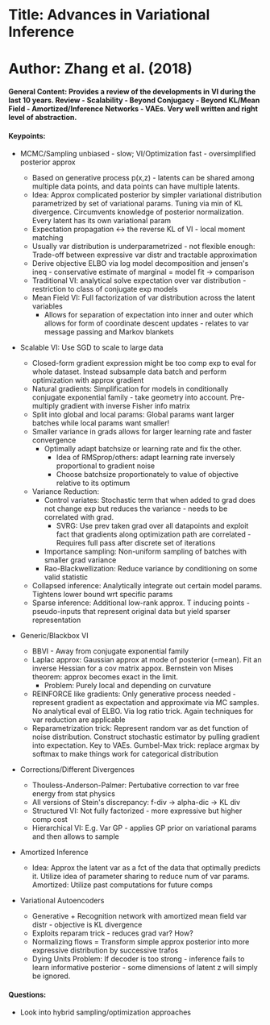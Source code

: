# Title: Advances in Variational Inference

# Author: Zhang et al. (2018)

#### General Content: Provides a review of the developments in VI during the last 10 years. Review - Scalability - Beyond Conjugacy - Beyond KL/Mean Field - Amortized/Inference Networks - VAEs. Very well written and right level of abstraction.


#### Keypoints:

* MCMC/Sampling unbiased - slow; VI/Optimization fast - oversimplified posterior approx
    * Based on generative process p(x,z) - latents can be shared among multiple data points, and data points can have multiple latents.
    * Idea: Approx complicated posterior by simpler variational distribution parametrized by set of variational params. Tuning via min of KL divergence. Circumvents knowledge of posterior normalization. Every latent has its own variational param
    * Expectation propagation <-> the reverse KL of VI - local moment matching
    * Usually var distribution is underparametrized - not flexible enough: Trade-off between expressive var distr and tractable approximation
    * Derive objective ELBO via log model decomposition and jensen's ineq - conservative estimate of marginal = model fit -> comparison
    * Traditional VI: analytical solve expectation over var distribution - restriction to class of conjugate exp models
    * Mean Field VI: Full factorization of var distribution across the latent variables
        * Allows for separation of expectation into inner and outer which allows for form of coordinate descent updates - relates to var message passing and Markov blankets

* Scalable VI: Use SGD to scale to large data
    * Closed-form gradient expression might be too comp exp to eval for whole dataset. Instead subsample data batch and perform optimization with approx gradient
    * Natural gradients: Simplification for models in conditionally conjugate exponential family - take geometry into account. Pre-multiply gradient with inverse Fisher info matrix
    * Split into global and local params: Global params want larger batches while local params want smaller!
    * Smaller variance in grads allows for larger learning rate and faster convergence
        * Optimally adapt batchsize or learning rate and fix the other.
            * Idea of RMSprop/others: adapt learning rate inversely proportional to gradient noise
            * Choose batchsize proportionately to value of objective relative to its optimum
    * Variance Reduction:
        * Control variates: Stochastic term that when added to grad does not change exp but reduces the variance - needs to be correlated with grad.    
            * SVRG: Use prev taken grad over all datapoints and exploit fact that gradients along optimization path are correlated - Requires full pass after discrete set of iterations
        * Importance sampling: Non-uniform sampling of batches with smaller grad variance
        * Rao-Blackwellization: Reduce variance by conditioning on some valid statistic
    * Collapsed inference: Analytically integrate out certain model params. Tightens lower bound wrt specific params
    * Sparse inference: Additional low-rank approx. T inducing points - pseudo-inputs that represent original data but yield sparser representation

* Generic/Blackbox VI
    * BBVI - Away from conjugate exponential family
    * Laplac approx: Gaussian approx at mode of posterior (=mean). Fit an inverse Hessian for a cov matrix appox. Bernstein von Mises theorem: approx becomes exact in the limit.
        * Problem: Purely local and depending on curvature
    * REINFORCE like gradients: Only generative process needed - represent gradient as expectation and approximate via MC samples. No analytical eval of ELBO. Via log ratio trick. Again techniques for var reduction are applicable
    * Reparametrization trick: Represent random var as det function of noise distribution. Construct stochastic estimator by pulling gradient into expectation. Key to VAEs. Gumbel-Max trick: replace argmax by softmax to make things work for categorical distribution

* Corrections/Different Divergences
    * Thouless-Anderson-Palmer: Pertubative correction to var free energy from stat physics
    * All versions of Stein's discrepancy: f-div -> alpha-dic -> KL div
    * Structured VI: Not fully factorized - more expressive but higher comp cost
    * Hierarchical VI: E.g. Var GP - applies GP prior on variational params and then allows to sample

* Amortized Inference
    * Idea: Approx the latent var as a fct of the data that optimally predicts it. Utilize idea of parameter sharing to reduce num of var params. Amortized: Utilize past computations for future comps

* Variational Autoencoders
    * Generative + Recognition network with amortized mean field var distr - objective is KL divergence
    * Exploits reparam trick - reduces grad var? How?
    * Normalizing flows = Transform simple approx posterior into more expressive distribution by successive trafos
    * Dying Units Problem: If decoder is too strong - inference fails to learn informative posterior - some dimensions of latent z will simply be ignored.

#### Questions:

* Look into hybrid sampling/optimization approaches
